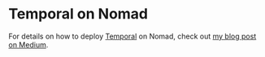 # Temporal on Nomad

For details on how to deploy [Temporal](https://temporal.io) on Nomad, check out [my blog post on Medium](https://faun.pub/just-in-time-nomad-running-temporal-on-nomad-5fee139f37ea).